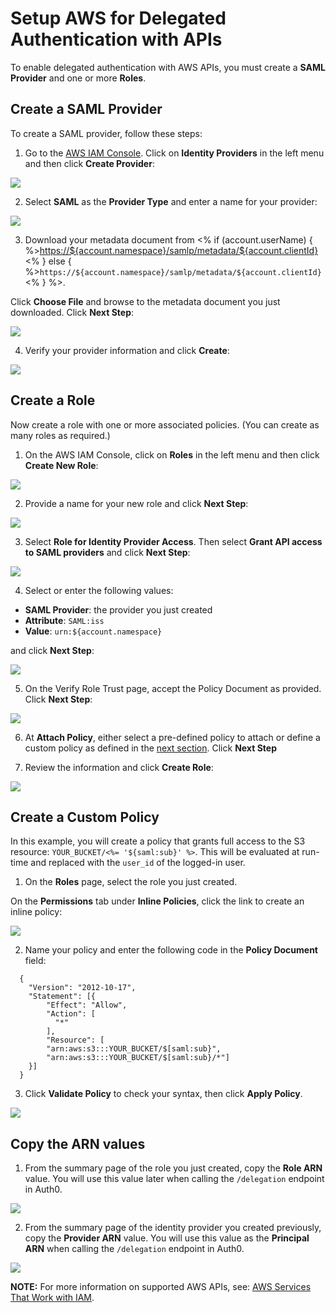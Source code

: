 # Setup AWS for Delegated Authentication with APIs

To enable delegated authentication with AWS APIs, you must create a **SAML Provider** and one or more **Roles**.

## Create a SAML Provider

To create a SAML provider, follow these steps:

1. Go to the [AWS IAM Console](https://console.aws.amazon.com/iam/home#home). Click on **Identity Providers** in the left menu and then click **Create Provider**:

  ![](/media/articles/aws-api-setup/aws-api-setup-1.png)

2. Select **SAML** as the **Provider Type** and enter a name for your provider:

  ![](/media/articles/aws-api-setup/aws-api-setup-2.png)

3. Download your metadata document from <% if (account.userName) { %><https://${account.namespace}/samlp/metadata/${account.clientId}><% } else { %>`https://${account.namespace}/samlp/metadata/${account.clientId}`<% } %>.

  Click **Choose File** and browse to the metadata document you just downloaded. Click **Next Step**:

  ![](/media/articles/aws-api-setup/aws-api-setup-3.png)

4. Verify your provider information and click **Create**:

  ![](/media/articles/aws-api-setup/aws-api-setup-4.png)

## Create a Role

Now create a role with one or more associated policies. (You can create as many roles as required.)

1. On the AWS IAM Console, click on **Roles** in the left menu and then click **Create New Role**:

  ![](/media/articles/aws-api-setup/aws-api-setup-5.png)

2. Provide a name for your new role and click **Next Step**:

  ![](/media/articles/aws-api-setup/aws-api-setup-6.png)

3. Select **Role for Identity Provider Access**. Then select **Grant API access to SAML providers** and click **Next Step**:

  ![](/media/articles/aws-api-setup/aws-api-setup-7.png)

4. Select or enter the following values:

  * **SAML Provider**: the provider you just created
  * **Attribute**: `SAML:iss`
  * **Value**: `urn:${account.namespace}`

  and click **Next Step**:

  ![](/media/articles/aws-api-setup/aws-api-setup-8.png)

5. On the Verify Role Trust page, accept the Policy Document as provided. Click **Next Step**:

  ![](/media/articles/aws-api-setup/aws-api-setup-9.png)

6.  At **Attach Policy**, either select a pre-defined policy to attach or define a custom policy as defined in the [next section](#create-a-custom-policy). Click **Next Step**

7. Review the information and click **Create Role**:

  ![](/media/articles/aws-api-setup/aws-api-setup-10.png)

## Create a Custom Policy

In this example, you will create a policy that grants full access to the S3 resource: `YOUR_BUCKET/<%= '${saml:sub}' %>`. This will be evaluated at run-time and replaced with the `user_id` of the logged-in user.

1. On the **Roles** page, select the role you just created.

  On the **Permissions** tab under **Inline Policies**, click the link to create an inline policy:

  ![](/media/articles/aws-api-setup/aws-api-setup-11.png)

2. Name your policy and enter the following code in the **Policy Document** field:

  ```
    {
      "Version": "2012-10-17",
      "Statement": [{
          "Effect": "Allow",
          "Action": [
            "*"
          ],
          "Resource": [
          "arn:aws:s3:::YOUR_BUCKET/$[saml:sub}",
          "arn:aws:s3:::YOUR_BUCKET/$[saml:sub}/*"]
      }]
    }
  ```

3. Click **Validate Policy** to check your syntax, then click **Apply Policy**.

  ![](/media/articles/aws-api-setup/aws-api-setup-12.png)

## Copy the ARN values

1. From the summary page of the role you just created, copy the **Role ARN** value. You will use this value later when calling the `/delegation` endpoint in Auth0.

  ![](/media/articles/aws-api-setup/aws-api-setup-13.png)

2. From the summary page of the identity provider you created previously, copy the **Provider ARN** value. You will use this value as the **Principal ARN** when calling the `/delegation` endpoint in Auth0.

  ![](/media/articles/aws-api-setup/aws-api-setup-14.png)

**NOTE:** For more information on supported AWS APIs, see: [AWS Services That Work with IAM](http://docs.aws.amazon.com/IAM/latest/UserGuide/Using_SpecificProducts.html).
